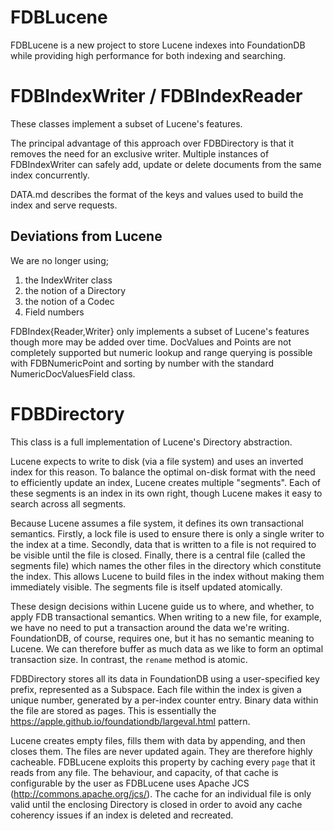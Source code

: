# FDBLucene

FDBLucene is a new project to store Lucene indexes into FoundationDB
while providing high performance for both indexing and searching.

FDBIndexWriter / FDBIndexReader
===============================

These classes implement a subset of Lucene's features.

The principal advantage of this approach over FDBDirectory is that it
removes the need for an exclusive writer. Multiple instances of
FDBIndexWriter can safely add, update or delete documents from the
same index concurrently.

DATA.md describes the format of the keys and values used to build the
index and serve requests.

Deviations from Lucene
----------------------

We are no longer using;

1. the IndexWriter class
2. the notion of a Directory
3. the notion of a Codec
4. Field numbers

FDBIndex{Reader,Writer} only implements a subset of Lucene's features
though more may be added over time. DocValues and Points are not
completely supported but numeric lookup and range querying is possible
with FDBNumericPoint and sorting by number with the standard
NumericDocValuesField class.

FDBDirectory
============

This class is a full implementation of Lucene's Directory abstraction.

Lucene expects to write to disk (via a file system) and uses an
inverted index for this reason. To balance the optimal on-disk format
with the need to efficiently update an index, Lucene creates multiple
"segments". Each of these segments is an index in its own right,
though Lucene makes it easy to search across all segments.

Because Lucene assumes a file system, it defines its own transactional
semantics. Firstly, a lock file is used to ensure there is only a
single writer to the index at a time. Secondly, data that is written
to a file is not required to be visible until the file is
closed. Finally, there is a central file (called the segments file)
which names the other files in the directory which constitute the
index. This allows Lucene to build files in the index without making
them immediately visible. The segments file is itself updated
atomically.

These design decisions within Lucene guide us to where, and whether, to
apply FDB transactional semantics. When writing to a new file, for
example, we have no need to put a transaction around the data we're
writing. FoundationDB, of course, requires one, but it has no semantic
meaning to Lucene. We can therefore buffer as much data as we like to
form an optimal transaction size. In contrast, the `rename` method
is atomic.

FDBDirectory stores all its data in FoundationDB using a user-specified
key prefix, represented as a Subspace. Each file within the index is
given a unique number, generated by a per-index counter entry. Binary
data within the file are stored as pages. This is essentially the
https://apple.github.io/foundationdb/largeval.html pattern.

Lucene creates empty files, fills them with data by appending, and
then closes them. The files are never updated again. They are
therefore highly cacheable. FDBLucene exploits this property by
caching every `page` that it reads from any file. The behaviour, and
capacity, of that cache is configurable by the user as FDBLucene uses
Apache JCS (http://commons.apache.org/jcs/). The cache for an
individual file is only valid until the enclosing Directory is closed
in order to avoid any cache coherency issues if an index is deleted
and recreated.
